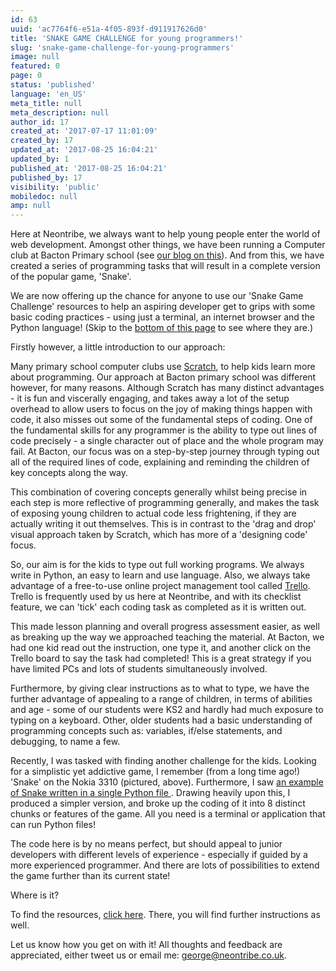 ```yaml
---
id: 63
uuid: 'ac7764f6-e51a-4f05-893f-d911917626d0'
title: 'SNAKE GAME CHALLENGE for young programmers!'
slug: 'snake-game-challenge-for-young-programmers'
image: null
featured: 0
page: 0
status: 'published'
language: 'en_US'
meta_title: null
meta_description: null
author_id: 17
created_at: '2017-07-17 11:01:09'
created_by: 17
updated_at: '2017-08-25 16:04:21'
updated_by: 1
published_at: '2017-08-25 16:04:21'
published_by: 17
visibility: 'public'
mobiledoc: null
amp: null
---
```


Here at Neontribe, we always want to help young people enter the world of web development. Amongst other things, we have been running a Computer club at Bacton Primary school (see <a href="/coding-with-kids/">our blog on this</a>). And from this, we have created a series of programming tasks that will result in a complete version of the popular game, 'Snake'.

We are now offering up the chance for anyone to use our 'Snake Game Challenge' resources to help an aspiring developer get to grips with some basic coding practices - using just a terminal, an internet browser and the Python language! (Skip to the <a href="#ref1">bottom of this page</a> to see where they are.)

Firstly however, a little introduction to our approach:

Many primary school computer clubs use <a href="https://scratch.mit.edu/about">Scratch</a>, to help kids learn more about programming. Our approach at Bacton primary school was different however, for many reasons. Although Scratch has many distinct advantages - it is fun and viscerally engaging, and takes away a lot of the setup overhead to allow users to focus on the joy of making things happen with code, it also misses out some of the fundamental steps of coding. One of the fundamental skills for any programmer is the ability to type out lines of code precisely - a single character out of place and the whole program may fail. At Bacton, our focus was on a step-by-step journey through typing out all of the required lines of code, explaining and reminding the children of key concepts along the way.

This combination of covering concepts generally whilst being precise in each step is more reflective of programming generally, and makes the task of exposing young children to actual code less frightening, if they are actually writing it out themselves. This is in contrast to the 'drag and drop' visual approach taken by Scratch, which has more of a 'designing code' focus.

So, our aim is for the kids to type out full working programs. We always write in Python, an easy to learn and use language. Also, we always take advantage of a free-to-use online project management tool called <a href="https://trello.com/">Trello</a>. Trello is frequently used by us here at Neontribe, and with its checklist feature, we can 'tick' each coding task as completed as it is written out.

This made lesson planning and overall progress assessment easier, as well as breaking up the way we approached teaching the material. At Bacton, we had one kid read out the instruction, one type it, and another click on the Trello board to say the task had completed! This is a great strategy if you have limited PCs and lots of students simultaneously involved.

Furthermore, by giving clear instructions as to what to type, we have the further advantage of appealing to a range of children, in terms of abilities and age - some of our students were KS2 and hardly had much exposure to typing on a keyboard. Other, older students had a basic understanding of programming concepts such as: variables, if/else statements, and debugging, to name a few.

Recently, I was tasked with finding another challenge for the kids. Looking for a simplistic yet addictive game, I remember (from a long time ago!) 'Snake' on the Nokia 3310 (pictured, above). Furthermore, I saw <a href="https://gist.github.com/sanchitgangwar/2158089">an example of Snake written in a single Python file </a>. Drawing heavily upon this, I produced a simpler version, and broke up the coding of it into 8 distinct chunks or features of the game. All you need is a terminal or application that can run Python files!

The code here is by no means perfect, but should appeal to junior developers with different levels of experience - especially if guided by a more experienced programmer. And there are lots of possibilities to extend the game further than its current state!

Where is it?

To find the resources, <a id="ref1" href="https://github.com/georgedeeks/SnakeGameChallenge">click here</a>. There, you will find further instructions as well.

Let us know how you get on with it! All thoughts and feedback are appreciated, either tweet us or email me: george@neontribe.co.uk.
